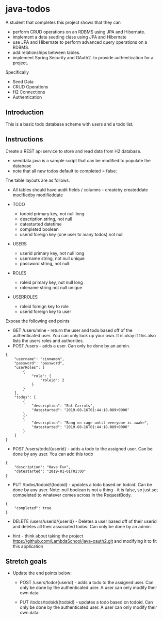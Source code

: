 # java-todos
   
A student that completes this project shows that they can
* perform CRUD operations on an RDBMS using JPA and Hibernate.
* implement a data seeding class using JPA and Hibernate
* use JPA and Hibernate to perform advanced query operations on a RDBMS.
* add relationships between tables.
* implement Spring Security and OAuth2. to provide authentication for a project.

Specifically
* Seed Data
* CRUD Operations
* H2 Connections
* Authentication


## Introduction

This is a basic todo database scheme with users and a todo list.

## Instructions

Create a REST api service to store and read data from H2 database. 
* seeddata.java is a sample script that can be modified to populate the database 
* note that all new todos default to completed = false;

The table layouts are as follows:

* All tables should have audit fields / columns - createby createddate modifiedby modifieddate

* TODO
  * todoid primary key, not null long
  * description string, not null
  * datestarted datetime
  * completed boolean
  * userid foreign key (one user to many todos) not null 

* USERS
  * userid primary key, not null long
  * username string, not null unique
  * password string, not null

* ROLES
  * roleid primary key, not null long
  * rolename string not null unique

* USERROLES
  * roleid foreign key to role
  * userid foreign key to user
  

Expose the following end points

* GET /users/mine - return the user and todo based off of the authenticated user. You can only look up your own. It is okay if this also lists the users roles and authorities.
* POST /users - adds a user. Can only be done by an admin.
```
{
    "username": "cinnamon",
    "password": "password",
    "userRoles": [
        {
            "role": {
                "roleid": 2
            }
        }
    ],
    "todos": [
        {
            "description": "Eat Carrots",
            "datestarted": "2019-08-16T01:44:18.089+0000"
        },
        {
            "description": "Bang on cage until everyone is awake",
            "datestarted": "2019-08-16T01:44:18.089+0000"
        }
    ]
}
```

* POST /users/todo/{userid} - adds a todo to the assigned user. Can be done by any user. You can add this todo
```
{
    "description": "Have Fun",
    "datestarted": "2019-01-01T01:00"
}
```

* PUT /todos/todoid/{todoid} - updates a todo based on todoid. Can be done by any user. Note: null boolean is not a thing - it is false, so just set compeleted to whatever comes across in the RequestBody.
```
{
    "completed": true
}
```

* DELETE /users/userid/{userid} - Deletes a user based off of their userid and deletes all their associated todos. Can only be done by an admin.


* hint - think about taking the project https://github.com/LambdaSchool/java-oauth2.git and modifying it to fit this application


## Stretch goals

* Update the end points below:

  * POST /users/todo/{userid} - adds a todo to the assigned user. Can only be done by the authenticated user. A user can only modify their own data.
  
  * PUT /todos/todoid/{todoid} - updates a todo based on todoid. Can only be done by the authenticated user. A user can only modify their own data.
